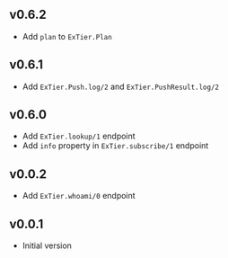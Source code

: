 ## v0.6.2

- Add `plan` to `ExTier.Plan`

## v0.6.1

- Add `ExTier.Push.log/2` and `ExTier.PushResult.log/2`

## v0.6.0

- Add `ExTier.lookup/1` endpoint
- Add `info` property in `ExTier.subscribe/1` endpoint

## v0.0.2

- Add `ExTier.whoami/0` endpoint

## v0.0.1

- Initial version
